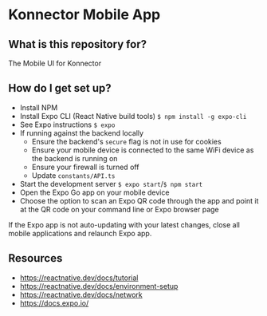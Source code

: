 # Konnector Mobile App

## What is this repository for?

The Mobile UI for Konnector

## How do I get set up?

* Install NPM
* Install Expo CLI (React Native build tools) `$ npm install -g expo-cli`
* See Expo instructions `$ expo`
* If running against the backend locally
  * Ensure the backend's `secure` flag is not in use for cookies
  * Ensure your mobile device is connected to the same WiFi device as the backend is running on
  * Ensure your firewall is turned off
  * Update `constants/API.ts`
* Start the development server `$ expo start`/`$ npm start`
* Open the Expo Go app on your mobile device
* Choose the option to scan an Expo QR code through the app and point it at the QR code on your command line or Expo browser page

If the Expo app is not auto-updating with your latest changes, close all mobile applications and relaunch Expo app.

## Resources

* https://reactnative.dev/docs/tutorial
* https://reactnative.dev/docs/environment-setup
* https://reactnative.dev/docs/network
* https://docs.expo.io/
